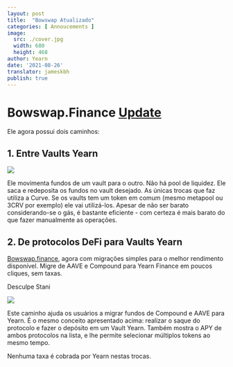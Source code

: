 ```yaml
---
layout: post
title:  "Bowswap Atualizado"
categories: [ Annoucements ]
image:
  src: ./cover.jpg
  width: 680
  height: 468
author: Yearn
date: '2021-08-26'
translator: jameskbh
publish: true
---
```


# Bowswap.Finance [Update](https://t.me/yearnupdates/483)

Ele agora possui dois caminhos:

## 1. Entre Vaults Yearn

![](/_posts/_announcements/update-bowswap-finance/image1.jpg)

Ele movimenta fundos de um vault para o outro. Não há pool de liquidez. Ele saca e redeposita os fundos no vault desejado. As únicas trocas que faz utiliza a Curve. Se os vaults tem um token em comum (mesmo metapool ou 3CRV por exemplo) ele vai utilizá-los. Apesar de não ser barato considerando-se o gás, é bastante eficiente - com certeza é mais barato do que fazer manualmente as operações.

## 2. De protocolos DeFi para Vaults Yearn

[Bowswap.finance](https://bowswap.finance/), agora com migrações simples para o melhor rendimento disponível. Migre de AAVE e Compound para Yearn Finance em poucos cliques, sem taxas.

Desculpe Stani

![](/_posts/_announcements/update-bowswap-finance/image2.jpg)

Este caminho ajuda os usuários a migrar fundos de Compound e AAVE para Yearn. É o mesmo conceito apresentado acima: realizar o saque do protocolo e fazer o depósito em um Vault Yearn. Também mostra o APY de ambos protocolos na lista, e lhe permite selecionar múltiplos tokens ao mesmo tempo.

Nenhuma taxa é cobrada por Yearn nestas trocas.

